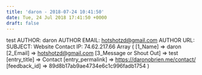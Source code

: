 ```yaml
---
title: 'daron - 2018-07-24 10:41:50'
date: Tue, 24 Jul 2018 17:41:50 +0000
draft: false
---
```


test AUTHOR: daron AUTHOR EMAIL: hotshotzd@gmail.com AUTHOR URL: SUBJECT: Website Contact IP: 74.62.217.66 Array ( \[1\_Name\] => daron \[2\_Email\] => hotshotzd@gmail.com \[3\_Message or Shout Out\] => test \[entry\_title\] => Contact \[entry\_permalink\] => https://daronobrien.me/contact/ \[feedback\_id\] => 89d8b17ab9ae4734e6c1c996fadb1754 )